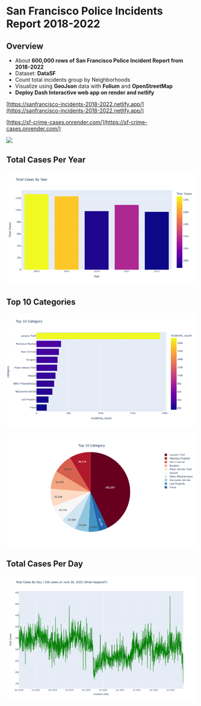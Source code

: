 # San Francisco Police Incidents Report 2018-2022
## Overview
- About **600,000 rows of San Francisco Police Incident Report from 2018-2022** 
- Dataset: **DataSF**
- Count total incidents group by Neighborhoods
- Visualize using **GeoJson** data with **Folium** and **OpenStreetMap**
- **Deploy Dash Interactive web app on render and netlify**

[https://sanfrancisco-incidents-2018-2022.netlify.app/](https://sanfrancisco-incidents-2018-2022.netlify.app/)

[https://sf-crime-cases.onrender.com/](https://sf-crime-cases.onrender.com/)

![](images/sf_map.gif)

## Total Cases Per Year
![png](images/cases_by_year.png)

## Top 10 Categories
![png](images/category_10_bar.png)

![png](images/category_10_pie.png)

## Total Cases Per Day
![png](images/cases_by_day.png)
